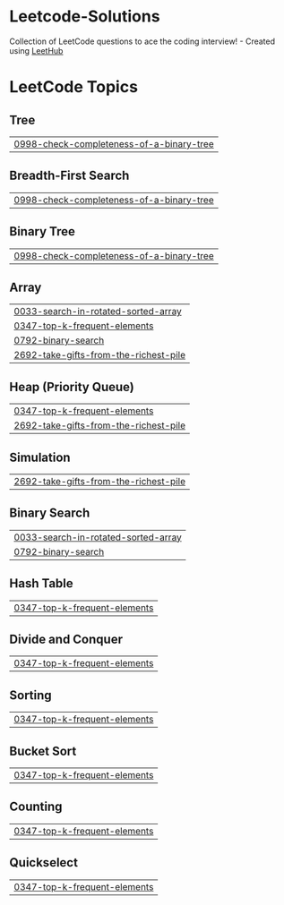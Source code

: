 # Leetcode-Solutions
Collection of LeetCode questions to ace the coding interview! - Created using [LeetHub](https://github.com/QasimWani/LeetHub)

<!---LeetCode Topics Start-->
# LeetCode Topics
## Tree
|  |
| ------- |
| [0998-check-completeness-of-a-binary-tree](https://github.com/KevinDsouza03/Leetcode-Solutions/tree/master/0998-check-completeness-of-a-binary-tree) |
## Breadth-First Search
|  |
| ------- |
| [0998-check-completeness-of-a-binary-tree](https://github.com/KevinDsouza03/Leetcode-Solutions/tree/master/0998-check-completeness-of-a-binary-tree) |
## Binary Tree
|  |
| ------- |
| [0998-check-completeness-of-a-binary-tree](https://github.com/KevinDsouza03/Leetcode-Solutions/tree/master/0998-check-completeness-of-a-binary-tree) |
## Array
|  |
| ------- |
| [0033-search-in-rotated-sorted-array](https://github.com/KevinDsouza03/Leetcode-Solutions/tree/master/0033-search-in-rotated-sorted-array) |
| [0347-top-k-frequent-elements](https://github.com/KevinDsouza03/Leetcode-Solutions/tree/master/0347-top-k-frequent-elements) |
| [0792-binary-search](https://github.com/KevinDsouza03/Leetcode-Solutions/tree/master/0792-binary-search) |
| [2692-take-gifts-from-the-richest-pile](https://github.com/KevinDsouza03/Leetcode-Solutions/tree/master/2692-take-gifts-from-the-richest-pile) |
## Heap (Priority Queue)
|  |
| ------- |
| [0347-top-k-frequent-elements](https://github.com/KevinDsouza03/Leetcode-Solutions/tree/master/0347-top-k-frequent-elements) |
| [2692-take-gifts-from-the-richest-pile](https://github.com/KevinDsouza03/Leetcode-Solutions/tree/master/2692-take-gifts-from-the-richest-pile) |
## Simulation
|  |
| ------- |
| [2692-take-gifts-from-the-richest-pile](https://github.com/KevinDsouza03/Leetcode-Solutions/tree/master/2692-take-gifts-from-the-richest-pile) |
## Binary Search
|  |
| ------- |
| [0033-search-in-rotated-sorted-array](https://github.com/KevinDsouza03/Leetcode-Solutions/tree/master/0033-search-in-rotated-sorted-array) |
| [0792-binary-search](https://github.com/KevinDsouza03/Leetcode-Solutions/tree/master/0792-binary-search) |
## Hash Table
|  |
| ------- |
| [0347-top-k-frequent-elements](https://github.com/KevinDsouza03/Leetcode-Solutions/tree/master/0347-top-k-frequent-elements) |
## Divide and Conquer
|  |
| ------- |
| [0347-top-k-frequent-elements](https://github.com/KevinDsouza03/Leetcode-Solutions/tree/master/0347-top-k-frequent-elements) |
## Sorting
|  |
| ------- |
| [0347-top-k-frequent-elements](https://github.com/KevinDsouza03/Leetcode-Solutions/tree/master/0347-top-k-frequent-elements) |
## Bucket Sort
|  |
| ------- |
| [0347-top-k-frequent-elements](https://github.com/KevinDsouza03/Leetcode-Solutions/tree/master/0347-top-k-frequent-elements) |
## Counting
|  |
| ------- |
| [0347-top-k-frequent-elements](https://github.com/KevinDsouza03/Leetcode-Solutions/tree/master/0347-top-k-frequent-elements) |
## Quickselect
|  |
| ------- |
| [0347-top-k-frequent-elements](https://github.com/KevinDsouza03/Leetcode-Solutions/tree/master/0347-top-k-frequent-elements) |
<!---LeetCode Topics End-->